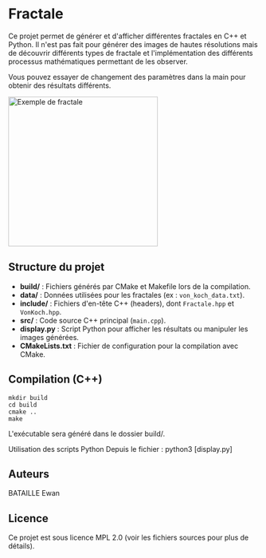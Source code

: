 # Fractale
Ce projet permet de générer et d'afficher différentes fractales en C++ et Python. Il n'est pas fait pour générer des images de hautes résolutions mais de découvrir différents types de fractale et l'implémentation des différents processus mathématiques permettant de les observer.

Vous pouvez essayer de changement des paramètres dans la main pour obtenir des résultats différents.

<img src="image/Fractale_de_Lévy.png" alt="Exemple de fractale" width="300"/>

## Structure du projet

- **build/** : Fichiers générés par CMake et Makefile lors de la compilation.
- **data/** : Données utilisées pour les fractales (ex : `von_koch_data.txt`).
- **include/** : Fichiers d'en-tête C++ (headers), dont `Fractale.hpp` et `VonKoch.hpp`.
- **src/** : Code source C++ principal (`main.cpp`).
- **display.py** : Script Python pour afficher les résultats ou manipuler les images générées.
- **CMakeLists.txt** : Fichier de configuration pour la compilation avec CMake.

## Compilation (C++)
```
mkdir build
cd build
cmake ..
make
```
L'exécutable sera généré dans le dossier build/.

Utilisation des scripts Python
Depuis le fichier :
python3 [display.py]

## Auteurs
BATAILLE Ewan

## Licence
Ce projet est sous licence MPL 2.0 (voir les fichiers sources pour plus de détails).